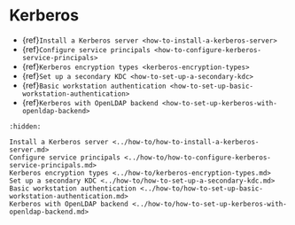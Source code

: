 # Kerberos

* {ref}`Install a Kerberos server <how-to-install-a-kerberos-server>`
* {ref}`Configure service principals <how-to-configure-kerberos-service-principals>`
* {ref}`Kerberos encryption types <kerberos-encryption-types>`
* {ref}`Set up a secondary KDC <how-to-set-up-a-secondary-kdc>`
* {ref}`Basic workstation authentication <how-to-set-up-basic-workstation-authentication>`
* {ref}`Kerberos with OpenLDAP backend <how-to-set-up-kerberos-with-openldap-backend>`

```{toctree}
:hidden:

Install a Kerberos server <../how-to/how-to-install-a-kerberos-server.md>
Configure service principals <../how-to/how-to-configure-kerberos-service-principals.md>
Kerberos encryption types <../how-to/kerberos-encryption-types.md>
Set up a secondary KDC <../how-to/how-to-set-up-a-secondary-kdc.md>
Basic workstation authentication <../how-to/how-to-set-up-basic-workstation-authentication.md>
Kerberos with OpenLDAP backend <../how-to/how-to-set-up-kerberos-with-openldap-backend.md>
```
